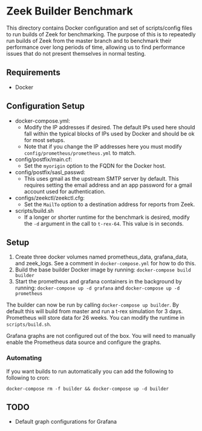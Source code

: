 # Zeek Builder Benchmark

This directory contains Docker configuration and set of scripts/config files to run builds of Zeek for benchmarking. The purpose of this is to repeatedly run builds of Zeek from the master branch and to benchmark their performance over long periods of time, allowing us to find performance issues that do not present themselves in normal testing.

## Requirements

- Docker

## Configuration Setup

- docker-compose.yml:
  - Modify the IP addresses if desired. The default IPs used here should fall within the typical blocks of IPs used by Docker and should be ok for most setups.
  - Note that if you change the IP addresses here you must modify `config/prometheus/prometheus.yml` to match.
- config/postfix/main.cf:
  - Set the `myorigin` option to the FQDN for the Docker host.
- config/postfix/sasl_passwd:
  - This uses gmail as the upstream SMTP server by default. This requires setting the email address and an app password for a gmail account used for authentication.
- configs/zeekctl/zeekctl.cfg:
  - Set the `MailTo` option to a destination address for reports from Zeek.
- scripts/build.sh
  - If a longer or shorter runtime for the benchmark is desired, modify the `-d` argument in the call to `t-rex-64`. This value is in seconds.

## Setup

1. Create three docker volumes named prometheus_data, grafana_data, and zeek_logs. See a comment in `docker-compose.yml` for how to do this.
2. Build the base builder Docker image by running: `docker-compose build builder`
3. Start the prometheus and grafana containers in the background by running: `docker-compose up -d grafana` and `docker-compose up -d prometheus`

The builder can now be run by calling `docker-compose up builder`. By default this will build from master and run a t-rex simulation for 3 days. Prometheus will store data for 26 weeks. You can modify the runtime in `scripts/build.sh`.

Grafana graphs are not configured out of the box. You will need to manually enable the Prometheus data source and configure the graphs.

### Automating

If you want builds to run automatically you can add the following to following to cron:

```
docker-compose rm -f builder && docker-compose up -d builder
```

## TODO

- Default graph configurations for Grafana
